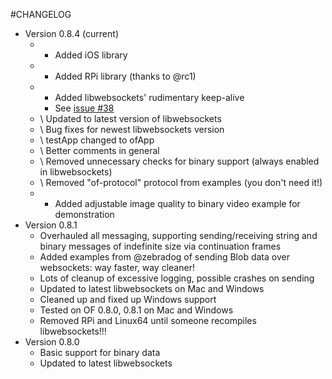 #CHANGELOG
* Version 0.8.4 (current)
  * + Added iOS library
  * + Added RPi library (thanks to @rc1)
  * + Added libwebsockets' rudimentary keep-alive
    * See [issue #38](https://github.com/labatrockwell/ofxLibwebsockets/issues/38)
  * \ Updated to latest version of libwebsockets
  * \ Bug fixes for newest libwebsockets version
  * \ testApp changed to ofApp
  * \ Better comments in general
  * \ Removed unnecessary checks for binary support (always enabled in libwebsockets)
  * \ Removed "of-protocol" protocol from examples (you don't need it!)
  * + Added adjustable image quality to binary video example for demonstration
* Version 0.8.1 
  * Overhauled all messaging, supporting sending/receiving string and binary messages of indefinite size via continuation frames
  * Added examples from @zebradog of sending Blob data over websockets: way faster, way cleaner!
  * Lots of cleanup of excessive logging, possible crashes on sending
  * Updated to latest libwebsockets on Mac and Windows
  * Cleaned up and fixed up Windows support
  * Tested on OF 0.8.0, 0.8.1 on Mac and Windows
  * Removed RPi and Linux64 until someone recompiles libwebsockets!!!
* Version 0.8.0
  * Basic support for binary data
  * Updated to latest libwebsockets
